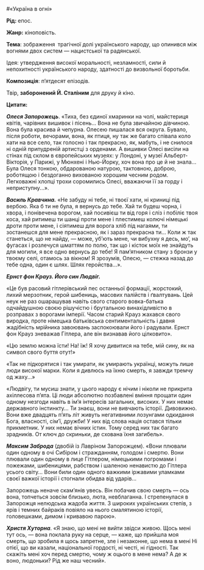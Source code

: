 #«Україна в огні»

<p><strong>Рід: </strong><span style="font-weight: 400;">епос.</span></p>
<p><strong>Жанр:</strong><span style="font-weight: 400;"> кіноповість.</span></p>
<p><strong>Тема</strong><span style="font-weight: 400;">: зображення </span><strong>&nbsp;</strong><span style="font-weight: 400;">трагічної долі українського народу, що опинився між вогнями двох систем &mdash; нацистської та радянської.</span></p>
<p><span style="font-weight: 400;">Ідея: утвердження високої моральності, незламності, сили й непохитності українського народу, здатності до визвольної боротьби.</span></p>
<p><strong>Композиція</strong><span style="font-weight: 400;">: п&rsquo;ятдесят епізодів.</span></p>
<p><span style="font-weight: 400;">Твір, </span><strong>заборонений Й. Сталіним</strong><span style="font-weight: 400;"> для друку й кіно.</span></p>
<p><strong>Цитати:</strong></p>
<p><strong><em>Олеся Запорожець</em></strong><span style="font-weight: 400;">. &laquo;Тиха, без єдиної хмаринки на чолі, майстериця квітів, чарівних вишивок і пісень... Вона не була звичайною дівчиною. Вона була красива й чепурна. Олесею пишалася вся округа. Бувало, після роботи, вечорами, вона, як птиця, ну так же багато співала коло хати на все село, так голосно і так прекрасно, як, мабуть, і не снилося ні одній припудреній артистці з орденами. А вишивки Олесі висіли на стінах під склом в європейських музеях: у Лондоні, у музеї Альберт-Вікторія, у Парижі, у Мюнхені і Нью-Йорку, хоч вона про це й не знала... Була Олеся тонкою, обдарованою натурою, тактовною, доброю, роботящою і бездоганно вихованою хорошим чесним родом. Легковажні хлопці трохи соромились Олесі, вважаючи її за горду і неприступну...&raquo;.</span></p>
<p><strong><em>Василь Кравчина.</em></strong><span style="font-weight: 400;"> &laquo;Не забуду ні тебе, ні твоєї хати, ні криниці під вербою. Яка б ти не була, я вернусь до тебе. Хай ти будеш чорна, і хвора, і понівечена ворогом, хай посивієш ти від горя і сліз і побіліє твоя коса, хай ритимеш ти шанці проти мене і плестимеш колючі німецькі дроти проти мене, і сіятимеш для ворога хліб під нагаями, ти зостанешся для мене прекрасною, як і зараз прекрасна ти... Коли ж так станеться, що не найду, &mdash; може, уб&rsquo;ють мене, чи вибухну я десь, мо&rsquo;, на фугасах і розлечуся шматтям по полю, так що і кісток моїх не знайдуть для могили, я все одно вернусь до тебе! Я пам&rsquo;ятником стану з бронзи у твоєму селі, отамось за вікном! Я зрозумів, Олесю, &mdash; стежка назад до тебе одна, один є шлях. Шлях геройства...&raquo;.</span></p>
<p><strong><em>Ернст фон Крауз. Його син Людвіг.</em></strong></p>
<p><span style="font-weight: 400;">&laquo;Це був расовий гітлерівський пес останньої формації, жорстокий, лихий мерзотник, герой шибениць, масових палійств і ґвалтувань. Цей неук не раз ошарашував навіть свого старого вовка-батька одчайдушною своєю рішучістю і брутальною винахідливістю в розправах з ворогами імперії. Часом старий Крауз жахався свого виродка, проте німецька батьківська сентиментальність і давня жадібність мрійника завоювань заспокоювали його і радували. Ернст фон&nbsp;Крауз зневажав Гітлера, але він визнавав його цілковито&raquo;.</span></p>
<p><span style="font-weight: 400;"> &laquo;Цю землю можна їсти! На! їж! Я хочу дивитися на тебе, мій сину, як на символ свого буття отут!&raquo;</span></p>
<p><span style="font-weight: 400;">&laquo;Так не підкорятися і так умирати, як умирають українці, можуть лише люди високої марки. Коли я дивлюсь на їхню смерть, я завжди тремчу од жаху...&raquo;</span></p>
<p><span style="font-weight: 400;">&laquo;Людвігу, ти мусиш знати, у цього народу є нічим і ніколи не прикрита ахіллесова п&rsquo;ята. Ці люди абсолютно позбавлені вміння прощати один одному незгоди навіть в ім&rsquo;я інтересів загальних, високих. У них немає державного інстинкту... Ти знаєш, вони не вивчають історії. Дивовижно. Вони вже двадцять п&rsquo;ять літ живуть негативними лозунгами одкидання Бога, власності, сім&rsquo;ї, дружби! У них від слова нація остався тільки прикметник. У них немає вічних істин. Тому серед них так багато зрадників. От ключ до скриньки, де схована їхня загибель&raquo;.</span></p>
<p><strong><em>Максим Заброда</em></strong><span style="font-weight: 400;"> (двобій із Лавріном Запорожцем). &laquo;Вони плювали один одному в очі Сибіром і стражданням, голодом і смертю. Вони плювали один одному в лице Гітлером, німецькими погромами і пожежами, шибеницями, рабством і шаленою ненавистю до Гітлера усього світу... Вони били один одного важкими іржавими уламками своєї важкої історії і стогнали обидва від ударів...</span></p>
<p><span style="font-weight: 400;">Запорожець неначе скам&rsquo;янів увесь. Він побачив свою смерть &mdash; ось вона, топчеться зовсім близько, люта, невблаганна. І стрепенулася в Запорожця нелюдська жадоба життя. З широких українських степів, з ярів і темних байраків повіяло на нього смалятиною історії, головешками, димом і кривавою парою&raquo;.</span></p>
<p><strong><em>Христя Хуторна</em></strong><span style="font-weight: 400;">. &laquo;Я знаю, що мені не вийти звідси живою. Щось мені тут ось, &mdash; вона поклала руку на серце, &mdash; каже, що прийшла моя смерть, що зробила я щось запретне, зле і незаконне, що нема в мені Ні отієї, що ви казали, національної гордості, ні честі, ні гідності. Так скажіть мені хоч перед смертю, чому ж оцього в мене нема? А де ж воно, людоньки? Рід же наш чесний&raquo;.</span></p>